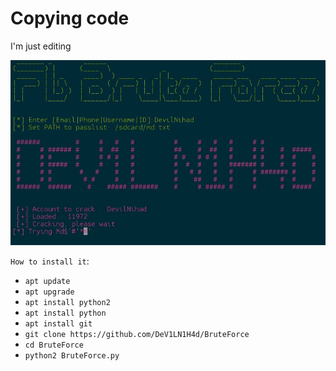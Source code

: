 # Copying code
I'm just editing

<img src="img.jpg">

```How to install it```:

* `apt update`
* `apt upgrade`
* `apt install python2`
* `apt install python`
* `apt install git`
* `git clone https://github.com/DeV1LN1H4d/BruteForce`
* `cd BruteForce`
* `python2 BruteForce.py`
